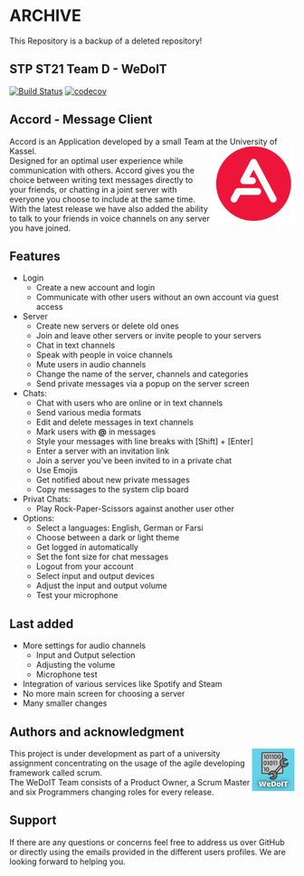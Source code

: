 # ARCHIVE
This Repository is a backup of a deleted repository!

## STP ST21 Team D - WeDoIT

[![Build Status](https://www.travis-ci.com/sekassel/STPST21TeamD.svg?token=iv8L4W51ZozK2puhSbJk&branch=master)](https://www.travis-ci.com/sekassel/STPST21TeamD)
[![codecov](https://codecov.io/gh/sekassel/STPST21TeamD/branch/master/graph/badge.svg?token=Y6F8AP879T)](https://codecov.io/gh/sekassel/STPST21TeamD/branch/master)

## Accord - Message Client

Accord is an Application developed by a small Team at the University of Kassel.
<img src="src/main/resources/de/uniks/stp/wedoit/accord/client/view/images/LogoAccord.png" width="150" align="right">
<br/>
Designed for an optimal user experience while communication with others. Accord gives you the choice between writing
text messages directly to your friends, or chatting in a joint server with everyone you choose to include at the same
time. With the latest release we have also added the ability to talk to your friends in voice channels on any server you
have joined.

## Features

- Login
    - Create a new account and login
    - Communicate with other users without an own account via guest access
- Server
    - Create new servers or delete old ones
    - Join and leave other servers or invite people to your servers
    - Chat in text channels
    - Speak with people in voice channels
    - Mute users in audio channels
    - Change the name of the server, channels and categories
    - Send private messages via a popup on the server screen
- Chats:
    - Chat with users who are online or in text channels
    - Send various media formats
    - Edit and delete messages in text channels
    - Mark users with **@** in messages
    - Style your messages with line breaks with [Shift] + [Enter]
    - Enter a server with an invitation link
    - Join a server you've been invited to in a private chat
    - Use Emojis
    - Get notified about new private messages
    - Copy messages to the system clip board
- Privat Chats:
    - Play Rock-Paper-Scissors against another user other
- Options:
    - Select a languages: English, German or Farsi
    - Choose between a dark or light theme
    - Get logged in automatically
    - Set the font size for chat messages
    - Logout from your account
    - Select input and output devices
    - Adjust the input and output volume
    - Test your microphone

## Last added

- More settings for audio channels
    - Input and Output selection
    - Adjusting the volume
    - Microphone test
- Integration of various services like Spotify and Steam
- No more main screen for choosing a server
- Many smaller changes

## Authors and acknowledgment

<img src="src/main/resources/de/uniks/stp/wedoit/accord/client/view/images/WeDoIT.png" width="75" align="right"/>
This project is under development as part of a university assignment concentrating on the usage of the agile 
developing framework called scrum.
<br/>
The WeDoIT Team consists of a Product Owner, a Scrum Master and six Programmers changing roles for every release.

## Support

If there are any questions or concerns feel free to address us over GitHub or directly using the emails provided in the
different users profiles. We are looking forward to helping you.
